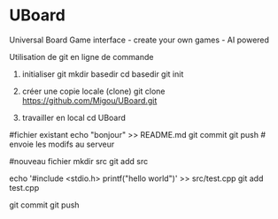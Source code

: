 # UBoard
Universal Board Game interface - create your own games - AI powered 


Utilisation de git en ligne de commande

1) initialiser git
mkdir basedir
cd basedir
git init

2) créer une copie locale (clone)
git clone https://github.com/Migou/UBoard.git

3) travailler en local
cd UBoard

#fichier existant
echo "bonjour" >> README.md
git commit
git push # envoie les modifs au serveur

#nouveau fichier
mkdir src
git add src

echo '#include <stdio.h> 
printf("hello world")' >> src/test.cpp
git add test.cpp

git commit
git push
